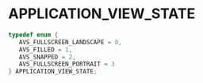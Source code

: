 # APPLICATION_VIEW_STATE

```C
typedef enum {
   AVS_FULLSCREEN_LANDSCAPE = 0,
   AVS_FILLED = 1,
   AVS_SNAPPED = 2,
   AVS_FULLSCREEN_PORTRAIT = 3
} APPLICATION_VIEW_STATE;
```
